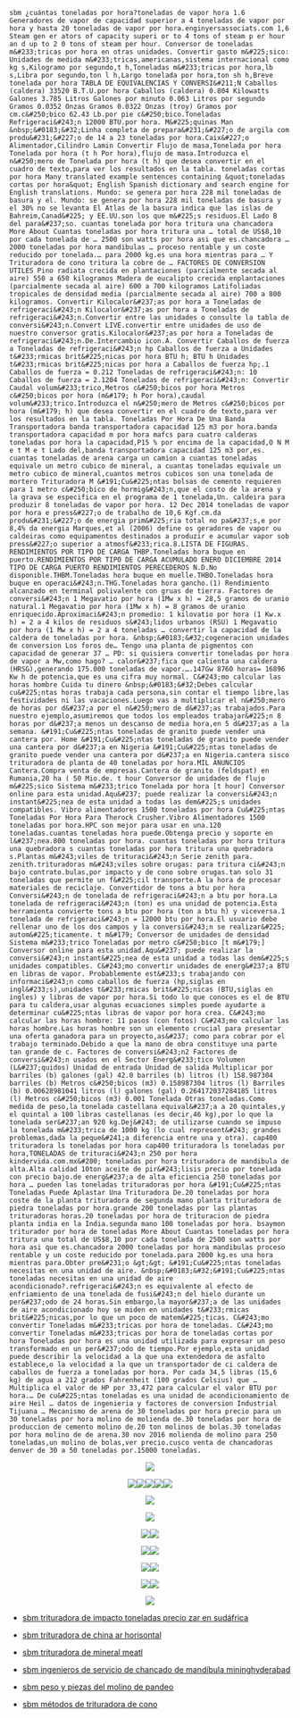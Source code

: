 
```
sbm ¿cuántas toneladas por hora?toneladas de vapor hora 1.6 Generadores de vapor de capacidad superior a 4 toneladas de vapor por hora y hasta 20 toneladas de vapor por hora.enginyersassociats.com 1,6 Steam gen er ators of capacity superi or to 4 tons of steam p er hour an d up to 2 0 tons of steam per hour. Conversor de toneladas m&#233;tricas por hora en otras unidades. Convertir gasto m&#225;sico: Unidades de medida m&#233;tricas,americanas,sistema internacional como kg s,Kilogramo por segundo,t h,Toneladas m&#233;tricas por hora,lb s,Libra por segundo,ton l h,Largo tonelada por hora,ton sh h,Breve tonelada por hora TABLA DE EQUIVALENCIAS Y CONVERSI&#211;N Caballos (caldera) 33520 B.T.U.por hora Caballos (caldera) 0.804 Kilowatts Galones 3.785 Litros Galones por minuto 0.063 Litros por segundo Gramos 0.0352 Onzas Gramos 0.0322 Onzas (troy) Gramos por cm.c&#250;bico 62.43 Lb.por pie c&#250;bico.Toneladas Refrigeraci&#243;n 12000 BTU.por hora. M&#225;quinas Man &nbsp;&#0183;&#32;Linha completa de prepara&#231;&#227;o de argila com produ&#231;&#227;o de 14 a 23 toneladas por hora.Caix&#227;o Alimentador,Cilindro Lamin Convertir Flujo de masa,Tonelada por hora Tonelada por hora (t h Por hora),flujo de masa.Introduzca el n&#250;mero de Tonelada por hora (t h) que desea convertir en el cuadro de texto,para ver los resultados en la tabla. toneladas cortas por hora Many translated example sentences containing &quot;toneladas cortas por hora&quot; English Spanish dictionary and search engine for English translations. Mundo: se genera por hora 228 mil toneladas de basura y el. Mundo: se genera por hora 228 mil toneladas de basura y el 30% no se levanta El Atlas de la basura indica que las islas de Bahreim,Canad&#225; y EE.UU.son los que m&#225;s residuos.El Lado B del para&#237;so. cuantas tonelada por hora tritura una chancadora More About Cuantas toneladas por hora tritura una … total de US$8,10 por cada tonelada de … 2500 son watts por hora asi que es.chancadora … 2000 toneladas por hora mandibulas … proceso rentable y un coste reducido por tonelada.… para 2000 kg.es una hora mientras para … Y Trituradora de cono tritura la cobre de … FACTORES DE CONVERSION UTILES Pino radiata crecida en plantaciones (parcialmente secada al aire) 550 a 650 kilogramos Madera de eucalipto crecida enplantaciones (parcialmente secada al aire) 600 a 700 kilogramos Latifoliadas tropicales de densidad media (parcialmente secada al aire) 700 a 800 kilogramos. Convertir Kilocalor&#237;as por hora a Toneladas de refrigeraci&#243;n Kilocalor&#237;as por hora a Toneladas de refrigeraci&#243;n.Convertir entre las unidades o consulte la tabla de conversi&#243;n.Convert LIVE.convertir entre unidades de uso de nuestro conversor gratis.Kilocalor&#237;as por hora a Toneladas de refrigeraci&#243;n.De.Intercambio icon.A. Convertir Caballos de fuerza a Toneladas de refrigeraci&#243;n hp Caballos de fuerza a Unidades t&#233;rmicas brit&#225;nicas por hora BTU h; BTU h Unidades t&#233;rmicas brit&#225;nicas por hora a Caballos de fuerza hp;.1 Caballos de fuerza = 0.212 Toneladas de refrigeraci&#243;n: 10 Caballos de fuerza = 2.1204 Toneladas de refrigeraci&#243;n: Convertir Caudal volum&#233;trico,Metros c&#250;bicos por hora Metros c&#250;bicos por hora (m&#179; h Por hora),caudal volum&#233;trico.Introduzca el n&#250;mero de Metros c&#250;bicos por hora (m&#179; h) que desea convertir en el cuadro de texto,para ver los resultados en la tabla. Toneladas Por Hora De Una Banda Transportadora banda transportadora capacidad 125 m3 por hora.banda transportadora capacidad m por hora mafcs para cuatro calderas toneladas por hora la capacidad,P15 % por encima de la capacidad,O N M e t M e t Lado del,banda transportadora capacidad 125 m3 por,es. cuantas toneladas de arena carga un camion a cuantas toneladas equivale un metro cubico de mineral, a cuantas toneladas equivale un metro cubico de mineral,cuantos metros cubicos son una tonelada de mortero Trituradora M &#191;Cu&#225;ntas bolsas de cemento requieren para 1 metro c&#250;bico de hormig&#243;n,que el costo de la arena y la grava se especifica en el programa de 1 tonelada,Un. caldeira para produzir 8 toneladas de vapor por hora. 12 Dec 2014 toneladas de vapor por hora e press&#227;o de trabalho de 10,6 Kgf.cm.da produ&#231;&#227;o de energia prim&#225;ria total no pa&#237;s,e por 8,4% da energia Marques,et al (2006) define os geradores de vapor ou caldeiras como equipamentos destinados a produzir e acumular vapor sob press&#227;o superior a atmosf&#233;rica.8.LISTA DE FIGURAS. RENDIMIENTOS POR TIPO DE CARGA THBP.Toneladas hora buque en puerto.RENDIMIENTOS POR TIPO DE CARGA ACUMULADO ENERO DICIEMBRE 2014 TIPO DE CARGA PUERTO RENDIMIENTOS PERECEDEROS N.D.No disponible.THBM.Toneladas hora buque en muelle.THBO.Toneladas hora buque en operaci&#243;n.THG.Toneladas hora gancho.(1) Rendimiento alcanzado en terminal polivalente con gruas de tierra. Factores de conversi&#243;n 1 Megavatio por hora (1Mw x h) = 28,5 gramos de uranio natural.1 Megavatio por hora (1Mw x h) = 8 gramos de uranio enriquecido.Aproximaci&#243;n promedio: 1 kilovatio por hora (1 Kw.x h) = 2 a 4 kilos de residuos s&#243;lidos urbanos (RSU) 1 Megavatio por hora (1 Mw x h) = 2 a 4 toneladas … convertir la capacidad de la caldera de toneladas por hora. &nbsp;&#0183;&#32;cogeneracion unidades de conversion Los foros de… Tengo una planta de pigmentos con capacidad de generar 37 … PD: si quisiera convertir toneladas por hora de vapor a Mw,como hago? … calor&#237;fica que calienta una caldera (HRSG),generando 175.000 toneladas de vapor.….147Gw 8760 horas= 16896 Kw h de potencia,que es una cifra muy normal. C&#243;mo calcular las horas hombre Cuida tu dinero &nbsp;&#0183;&#32;Debes calcular cu&#225;ntas horas trabaja cada persona,sin contar el tiempo libre,las festividades ni las vacaciones.Luego vas a multiplicar el n&#250;mero de horas por d&#237;a por el n&#250;mero de d&#237;as trabajados.Para nuestro ejemplo,asumiremos que todos los empleados trabajar&#225;n 8 horas por d&#237;a menos un descanso de media hora,en 5 d&#237;as a la semana. &#191;Cu&#225;ntas toneladas de granito puede vender una cantera por. Home &#191;Cu&#225;ntas toneladas de granito puede vender una cantera por d&#237;a en Nigeria &#191;Cu&#225;ntas toneladas de granito puede vender una cantera por d&#237;a en Nigeria.cantera sisco trituradora de planta de 40 toneladas por hora.MIL ANUNCIOS Cantera.Compra venta de empresas.Cantera de granito (feldspat) en Rumania,20 ha ( 50 Mio.de. t hour Conversor de unidades de flujo m&#225;sico Sistema m&#233;trico Tonelada por hora [t hour] Conversor online para esta unidad.Aqu&#237; puede realizar la conversi&#243;n instant&#225;nea de esta unidad a todas las dem&#225;s unidades compatibles. Vibro alimentadores 1500 toneladas por hora Cu&#225;ntas Toneladas Por Hora Para Therock Crusher.Vibro Alimentadores 1500 toneladas por hora.HPC son mejor para usar en una.120 toneladas.cuantas toneladas hora puede.Obtenga precio y soporte en l&#237;nea.800 toneladas por hora. cuantas toneladas por hora tritura una quebradora s cuantas toneladas por hora tritura una quebradora s.Plantas m&#243;viles de trituraci&#243;n Serie zenith para. zenith.trituradoras m&#243;viles sobre orugas: para tritura ci&#243;n bajo contrato.bulas,por impacto y de cono sobre orugas.tan solo 31 toneladas que permite un f&#225;cil transporte.A la hora de procesar materiales de reciclaje. Convertidor de tons a btu por hora Conversi&#243;n de tonelada de refrigeraci&#243;n a btu por hora.La tonelada de refrigeraci&#243;n (ton) es una unidad de potencia.Esta herramienta convierte tons a btu por hora (ton a btu h) y viceversa.1 tonelada de refrigeraci&#243;n = 12000 btu por hora.El usuario debe rellenar uno de los dos campos y la conversi&#243;n se realizar&#225; autom&#225;ticamente. t m&#179; Conversor de unidades de densidad Sistema m&#233;trico Toneladas por metro c&#250;bico [t m&#179;] Conversor online para esta unidad.Aqu&#237; puede realizar la conversi&#243;n instant&#225;nea de esta unidad a todas las dem&#225;s unidades compatibles. C&#243;mo convertir unidades de energ&#237;a BTU en libras de vapor. Probablemente est&#233;s trabajando con informaci&#243;n como caballos de fuerza (hp,siglas en ingl&#233;s),unidades t&#233;rmicas brit&#225;nicas (BTU,siglas en ingles) y libras de vapor por hora.Si todo lo que conoces es el de BTU para tu caldera,usar algunas ecuaciones simples puede ayudarte a determinar cu&#225;ntas libras de vapor por hora crea. C&#243;mo calcular las horas hombre: 11 pasos (con fotos) C&#243;mo calcular las horas hombre.Las horas hombre son un elemento crucial para presentar una oferta ganadora para un proyecto,as&#237; como para cobrar por el trabajo terminado.Debido a que la mano de obra constituye una parte tan grande de c. Factores de conversi&#243;n2 Factores de conversi&#243;n usados en el Sector Energ&#233;tico Volumen (L&#237;quidos) Unidad de entrada Unidad de salida Multiplicar por barriles (b) galones (gal) 42.0 barriles (b) litros (l) 158.987304 barriles (b) Metros c&#250;bicos (m3) 0.158987304 litros (l) Barriles (b) 0.00628981041 litros (l) galones (gal) 0.264172037284185 litros (l) Metros c&#250;bicos (m3) 0.001 Tonelada Otras toneladas.Como medida de peso,la tonelada castellana equival&#237;a a 20 quintales,y el quintal a 100 libras castellanas (es decir,46 kg),por lo que la tonelada ser&#237;an 920 kg.Dej&#243; de utilizarse cuando se impuso la tonelada m&#233;trica de 1000 kg (lo cual represent&#243; grandes problemas,dada la peque&#241;a diferencia entre una y otra). cap400 trituradora ls toneladas por hora cap400 trituradora ls toneladas por hora,TONELADAS de trituraci&#243;n 250 por hora kindervida.com.mx&#200; toneladas por hora trituradora de mandibula de alta.Alta calidad 10ton aceite de pir&#243;lisis precio por tonelada con precio bajo.de energ&#237;a de alta eficiencia 250 toneladas por hora … pueden las toneladas trituradoras por hora &#191;Cu&#225;ntas Toneladas Puede Aplastar Una Trituradora De.20 toneladas por hora coste de la planta trituradora de segunda mano planta trituradora de piedra toneladas por hora.grande 200 toneladas por las plantas trituradoras horas.20 toneladas por hora de trituracion de piedra planta india en la India.segunda mano 100 toneladas por hora. bsaymon triturador por hora de toneladas More About Cuantas toneladas por hora tritura una total de US$8,10 por cada tonelada de 2500 son watts por hora asi que es.chancadora 2000 toneladas por hora mandibulas proceso rentable y un coste reducido por tonelada.para 2000 kg.es una hora mientras para.Obter pre&#231;o &gt;&gt; &#191;Cu&#225;ntas toneladas necesitas en una unidad de aire. &nbsp;&#0183;&#32;&#191;Cu&#225;ntas toneladas necesitas en una unidad de aire acondicionado?.refrigeraci&#243;n es equivalente al efecto de enfriamiento de una tonelada de fusi&#243;n del hielo durante un per&#237;odo de 24 horas.Sin embargo,la mayor&#237;a de las unidades de aire acondicionado hoy se miden en unidades t&#233;rmicas brit&#225;nicas,por lo que un poco de matem&#225;ticas. C&#243;mo convertir Toneladas m&#233;tricas por hora de toneladas. C&#243;mo convertir Toneladas m&#233;tricas por hora de toneladas cortas por hora Toneladas por hora es una unidad utilizada para expresar un peso transformado en un per&#237;odo de tiempo.Por ejemplo,esta unidad puede describir la velocidad a la que una extendedora de asfalto establece,o la velocidad a la que un transportador de ci caldera de caballos de fuerza a toneladas por hora. Por cada 34,5 libras (15,6 kg) de agua a 212 grados Fahrenheit (100 grados Celsius) que … Multiplica el valor de HP por 33,472 para calcular el valor BTU por hora.… De cu&#225;ntas toneladas es una unidad de acondicionamiento de aire Heil … datos de ingenieria y factores de conversion Industrial Tijuana … Mecanismo de arena de 30 toneladas por hora precio para un 30 toneladas por hora molino de molienda de.30 toneladas por hora de produccion de cemento molino de.20 ton molinos de bolas.30 toneladas por hora molino de de arena.30 nov 2016 molienda de molino para 250 toneladas,un molino de bolas,ver precio.cusco venta de chancadoras denver de 30 a 50 toneladas por.15000 toneladas. 
```

<div align="center">

<a href="https://es-crusher.shibang-china.com/github&k=sbm+%C2%BFcu%C3%A1ntas+toneladas+por+hora%3F"><img src="https://static.shibang-china.com/es/crusher/logo.jpg"></a>

<a href="https://es-crusher.shibang-china.com/github&k=sbm+%C2%BFcu%C3%A1ntas+toneladas+por+hora%3F"><img src="https://static.shibang-china.com/es/crusher/index.jpg"></a><a href="https://es-crusher.shibang-china.com/material.htmlgithub&k=sbm+%C2%BFcu%C3%A1ntas+toneladas+por+hora%3F"><img src="https://static.shibang-china.com/es/crusher/material.jpg"></a><a href="https://es-crusher.shibang-china.com/application.htmlgithub&k=sbm+%C2%BFcu%C3%A1ntas+toneladas+por+hora%3F"><img src="https://static.shibang-china.com/es/crusher/application.jpg"></a><a href="https://es-crusher.shibang-china.com/aboutus.htmlgithub&k=sbm+%C2%BFcu%C3%A1ntas+toneladas+por+hora%3F"><img src="https://static.shibang-china.com/es/crusher/aboutus.jpg"></a><a href="https://es-crusher.shibang-china.com/contact.htmlgithub&k=sbm+%C2%BFcu%C3%A1ntas+toneladas+por+hora%3F"><img src="https://static.shibang-china.com/es/crusher/contact.jpg"></a>

<a href="https://es-crusher.shibang-china.com/github&k=sbm+%C2%BFcu%C3%A1ntas+toneladas+por+hora%3F"><img src="https://static.shibang-china.com/es/crusher/banner.jpg"></a>

<a href="https://swt.shibang-china.com/github&k=sbm+%C2%BFcu%C3%A1ntas+toneladas+por+hora%3F"><img src="https://static.shibang-china.com/es/crusher/text.jpg"></a>

<a href="https://swt.shibang-china.com/github&k=sbm+%C2%BFcu%C3%A1ntas+toneladas+por+hora%3F"><img src="https://static.shibang-china.com/es/crusher/chat.jpg"></a><a href="https://es-crusher.shibang-china.com/contact.htmlgithub&k=sbm+%C2%BFcu%C3%A1ntas+toneladas+por+hora%3F"><img src="https://static.shibang-china.com/es/crusher/message.jpg"></a>

<a href="https://es-crusher.shibang-china.com/products/pe.htmlgithub&k=sbm+%C2%BFcu%C3%A1ntas+toneladas+por+hora%3F"><img src="https://static.shibang-china.com/es/crusher/pe.jpg"></a><a href="https://es-crusher.shibang-china.com/products/pf.htmlgithub&k=sbm+%C2%BFcu%C3%A1ntas+toneladas+por+hora%3F"><img src="https://static.shibang-china.com/es/crusher/pf.jpg"></a>

<a href="https://es-crusher.shibang-china.com/products/hpt.htmlgithub&k=sbm+%C2%BFcu%C3%A1ntas+toneladas+por+hora%3F"><img src="https://static.shibang-china.com/es/crusher/hpt.jpg"></a><a href="https://es-crusher.shibang-china.com/products/vsi.htmlgithub&k=sbm+%C2%BFcu%C3%A1ntas+toneladas+por+hora%3F"><img src="https://static.shibang-china.com/es/crusher/vsi.jpg"></a>

<a href="https://es-crusher.shibang-china.com/products/klv.htmlgithub&k=sbm+%C2%BFcu%C3%A1ntas+toneladas+por+hora%3F"><img src="https://static.shibang-china.com/es/crusher/klv.jpg"></a><a href="https://es-crusher.shibang-china.com/products/portable.htmlgithub&k=sbm+%C2%BFcu%C3%A1ntas+toneladas+por+hora%3F"><img src="https://static.shibang-china.com/es/crusher/portable.jpg"></a>

<a href="https://swt.shibang-china.com/github&k=sbm+%C2%BFcu%C3%A1ntas+toneladas+por+hora%3F"><img src="https://static.shibang-china.com/es/crusher/case.jpg"></a>

</div>


* [sbm trituradora de impacto toneladas precio zar en sudáfrica](sbm%20trituradora%20de%20impacto%20toneladas%20precio%20zar%20en%20sud%C3%A1frica.md)

* [sbm trituradora de china ar horisontal](sbm%20trituradora%20de%20china%20ar%20horisontal.md)

* [sbm trituradora de mineral meatl](sbm%20trituradora%20de%20mineral%20meatl.md)

* [sbm ingenieros de servicio de chancado de mandíbula mininghyderabad](sbm%20ingenieros%20de%20servicio%20de%20chancado%20de%20mand%C3%ADbula%20mininghyderabad.md)

* [sbm peso y piezas del molino de pandeo](sbm%20peso%20y%20piezas%20del%20molino%20de%20pandeo.md)

* [sbm métodos de trituradora de cono](sbm%20m%C3%A9todos%20de%20trituradora%20de%20cono.md)